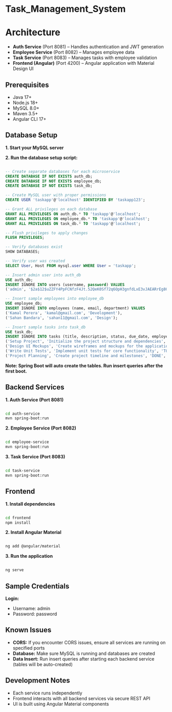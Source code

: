 # Task_Management_System

# Architecture

- **Auth Service** (Port 8081) – Handles authentication and JWT generation  
- **Employee Service** (Port 8082) – Manages employee data  
- **Task Service** (Port 8083) – Manages tasks with employee validation  
- **Frontend (Angular)** (Port 4200) – Angular application with Material Design UI

## Prerequisites

- Java 17+
- Node.js 18+
- MySQL 8.0+
- Maven 3.5+
- Angular CLI 17+

## Database Setup

**1. Start your MySQL server**

**2. Run the database setup script:**

```sql

-- Create separate databases for each microservice
CREATE DATABASE IF NOT EXISTS auth_db;
CREATE DATABASE IF NOT EXISTS employee_db;
CREATE DATABASE IF NOT EXISTS task_db;

-- Create MySQL user with proper permissions
CREATE USER 'taskapp'@'localhost' IDENTIFIED BY 'taskapp123';

-- Grant ALL privileges on each database
GRANT ALL PRIVILEGES ON auth_db.* TO 'taskapp'@'localhost';
GRANT ALL PRIVILEGES ON employee_db.* TO 'taskapp'@'localhost';
GRANT ALL PRIVILEGES ON task_db.* TO 'taskapp'@'localhost';

-- Flush privileges to apply changes
FLUSH PRIVILEGES;

-- Verify databases exist
SHOW DATABASES;

-- Verify user was created
SELECT User, Host FROM mysql.user WHERE User = 'taskapp';

-- Insert admin user into auth_db
USE auth_db;
INSERT IGNORE INTO users (username, password) VALUES 
('admin', '$2a$12$uZZFY4PpFCNfzF4Jt.52QeK0Sf72q6OpH3gnfdLxE3vJAEARrEg8G');

-- Insert sample employees into employee_db
USE employee_db;
INSERT IGNORE INTO employees (name, email, department) VALUES 
('Kamal Perera', 'kamal@gmail.com', 'Development'),
('Sahan Bandara', 'sahan11@gmail.com', 'Design');

-- Insert sample tasks into task_db
USE task_db;
INSERT IGNORE INTO tasks (title, description, status, due_date, employee_id) VALUES 
('Setup Project', 'Initialize the project structure and dependencies', 'TODO', '2025-07-15', 1),
('Design UI Mockups', 'Create wireframes and mockups for the application', 'IN_PROGRESS', '2025-07-20', 2),
('Write Unit Tests', 'Implement unit tests for core functionality', 'TODO', '2025-07-25', 3),
('Project Planning', 'Create project timeline and milestones', 'DONE', '2025-07-10', 4);
```
**Note: Spring Boot will auto create the tables. Run insert queries after the first boot.**

## Backend Services
**1. Auth Service (Port 8081)**
```bash

cd auth-service
mvn spring-boot:run
```

**2. Employee Service (Port 8082)**
```bash

cd employee-service
mvn spring-boot:run
```

**3. Task Service (Port 8083)**
```bash

cd task-service
mvn spring-boot:run
```

## Frontend
**1. Install dependencies**
```bash

cd frontend
npm install
``` 
**2. Install Angular Material**
```bash

ng add @angular/material
```

**3. Run the application**
```bash

ng serve
```

## Sample Credentials
**Login:**

- Username: admin
- Password: password

## Known Issues

- **CORS:** If you encounter CORS issues, ensure all services are running on specified ports
- **Database:** Make sure MySQL is running and databases are created
- **Data Insert:** Run insert queries after starting each backend service (tables will be auto-created)

## Development Notes

- Each service runs independently
- Frontend interacts with all backend services via secure REST API
- UI is built using Angular Material components
